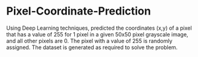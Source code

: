 # Pixel-Coordinate-Prediction

Using Deep Learning techniques, predicted the coordinates (x,y) of a pixel that has a value of 255 for 1 pixel in a given 50x50 pixel grayscale image, and all other pixels are 0. The pixel with a value of 255 is randomly assigned. The dataset is generated as required to solve the problem.


